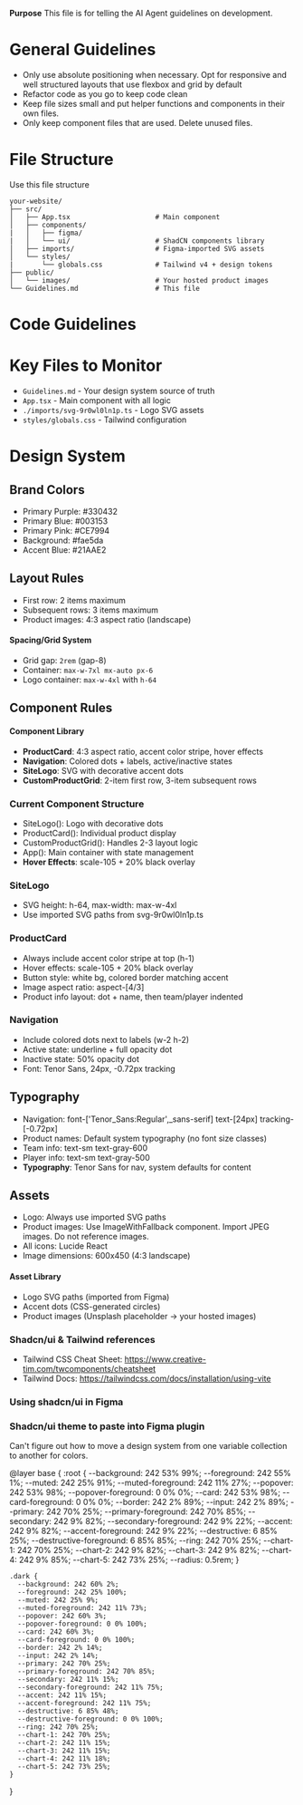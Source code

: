 **Purpose** This file is for telling the AI Agent guidelines on development. 

# General Guidelines
* Only use absolute positioning when necessary. Opt for responsive and well structured layouts that use flexbox and grid by default
* Refactor code as you go to keep code clean
* Keep file sizes small and put helper functions and components in their own files.
* Only keep component files that are used. Delete unused files. 

# File Structure

Use this file structure
```
your-website/
├── src/
│   ├── App.tsx                     # Main component
│   ├── components/
|   │   ├── figma/
|   │   └── ui/                     # ShadCN components library
│   ├── imports/                    # Figma-imported SVG assets
│   └── styles/
|       └── globals.css             # Tailwind v4 + design tokens
├── public/
│   └── images/                     # Your hosted product images
└── Guidelines.md                   # This file
```

# Code Guidelines


# Key Files to Monitor
- `Guidelines.md` - Your design system source of truth
- `App.tsx` - Main component with all logic
- `./imports/svg-9r0wl0ln1p.ts` - Logo SVG assets
- `styles/globals.css` - Tailwind configuration


# Design System 

## Brand Colors
- Primary Purple: #330432
- Primary Blue: #003153  
- Primary Pink: #CE7994
- Background: #fae5da
- Accent Blue: #21AAE2


## Layout Rules
- First row: 2 items maximum
- Subsequent rows: 3 items maximum
- Product images: 4:3 aspect ratio (landscape)

#### Spacing/Grid System
- Grid gap: `2rem` (gap-8)
- Container: `max-w-7xl mx-auto px-6`
- Logo container: `max-w-4xl` with `h-64`


## Component Rules

#### Component Library
- **ProductCard**: 4:3 aspect ratio, accent color stripe, hover effects
- **Navigation**: Colored dots + labels, active/inactive states
- **SiteLogo**: SVG with decorative accent dots
- **CustomProductGrid**: 2-item first row, 3-item subsequent rows

### Current Component Structure
- SiteLogo(): Logo with decorative dots
- ProductCard(): Individual product display
- CustomProductGrid(): Handles 2-3 layout logic
- App(): Main container with state management
- **Hover Effects**: scale-105 + 20% black overlay

### SiteLogo
- SVG height: h-64, max-width: max-w-4xl
- Use imported SVG paths from svg-9r0wl0ln1p.ts

### ProductCard
- Always include accent color stripe at top (h-1)
- Hover effects: scale-105 + 20% black overlay
- Button style: white bg, colored border matching accent
- Image aspect ratio: aspect-[4/3]
- Product info layout: dot + name, then team/player indented

### Navigation
- Include colored dots next to labels (w-2 h-2)
- Active state: underline + full opacity dot
- Inactive state: 50% opacity dot
- Font: Tenor Sans, 24px, -0.72px tracking

## Typography
- Navigation: font-['Tenor_Sans:Regular',_sans-serif] text-[24px] tracking-[-0.72px]
- Product names: Default system typography (no font size classes)
- Team info: text-sm text-gray-600
- Player info: text-sm text-gray-500
- **Typography**: Tenor Sans for nav, system defaults for content

## Assets
- Logo: Always use imported SVG paths 
- Product images: Use ImageWithFallback component. Import JPEG images. Do not reference images. 
- All icons: Lucide React
- Image dimensions: 600x450 (4:3 landscape)


#### Asset Library
- Logo SVG paths (imported from Figma)
- Accent dots (CSS-generated circles)
- Product images (Unsplash placeholder → your hosted images)




### Shadcn/ui & Tailwind references

- Tailwind CSS Cheat Sheet: https://www.creative-tim.com/twcomponents/cheatsheet
- Tailwind Docs: https://tailwindcss.com/docs/installation/using-vite



### Using shadcn/ui in Figma




### Shadcn/ui theme to paste into Figma plugin

Can't figure out how to move a design system from one variable collection to another for colors. 

@layer base {
    :root {
      --background: 242 53% 99%;
      --foreground: 242 55% 1%;
      --muted: 242 25% 91%;
      --muted-foreground: 242 11% 27%;
      --popover: 242 53% 98%;
      --popover-foreground: 0 0% 0%;
      --card: 242 53% 98%;
      --card-foreground: 0 0% 0%;
      --border: 242 2% 89%;
      --input: 242 2% 89%;
      --primary: 242 70% 25%;
      --primary-foreground: 242 70% 85%;
      --secondary: 242 9% 82%;
      --secondary-foreground: 242 9% 22%;
      --accent: 242 9% 82%;
      --accent-foreground: 242 9% 22%;
      --destructive: 6 85% 25%;
      --destructive-foreground: 6 85% 85%;
      --ring: 242 70% 25%;
      --chart-1: 242 70% 25%;
      --chart-2: 242 9% 82%;
      --chart-3: 242 9% 82%;
      --chart-4: 242 9% 85%;
      --chart-5: 242 73% 25%;
      --radius: 0.5rem;
    }
  
    .dark {
      --background: 242 60% 2%;
      --foreground: 242 25% 100%;
      --muted: 242 25% 9%;
      --muted-foreground: 242 11% 73%;
      --popover: 242 60% 3%;
      --popover-foreground: 0 0% 100%;
      --card: 242 60% 3%;
      --card-foreground: 0 0% 100%;
      --border: 242 2% 14%;
      --input: 242 2% 14%;
      --primary: 242 70% 25%;
      --primary-foreground: 242 70% 85%;
      --secondary: 242 11% 15%;
      --secondary-foreground: 242 11% 75%;
      --accent: 242 11% 15%;
      --accent-foreground: 242 11% 75%;
      --destructive: 6 85% 48%;
      --destructive-foreground: 0 0% 100%;
      --ring: 242 70% 25%;
      --chart-1: 242 70% 25%;
      --chart-2: 242 11% 15%;
      --chart-3: 242 11% 15%;
      --chart-4: 242 11% 18%;
      --chart-5: 242 73% 25%;
    }
  }
  

<!-- Things to add

SVG images should be converted to react component files and imported
JPGs should be imported
Import images rather than using public folder when possible - it enables webpack optimizations
-->


<!-- Design system example guidelines



## Button
The Button component is a fundamental interactive element in our design system, designed to trigger actions or navigate
users through the application. It provides visual feedback and clear affordances to enhance user experience.

### Usage
Buttons should be used for important actions that users need to take, such as form submissions, confirming choices,
or initiating processes. They communicate interactivity and should have clear, action-oriented labels.

### Variants
* Primary Button
  * Purpose : Used for the main action in a section or page
  * Visual Style : Bold, filled with the primary brand color
  * Usage : One primary button per section to guide users toward the most important action
* Secondary Button
  * Purpose : Used for alternative or supporting actions
  * Visual Style : Outlined with the primary color, transparent background
  * Usage : Can appear alongside a primary button for less important actions
* Tertiary Button
  * Purpose : Used for the least important actions
  * Visual Style : Text-only with no border, using primary color
  * Usage : For actions that should be available but not emphasized
-->
